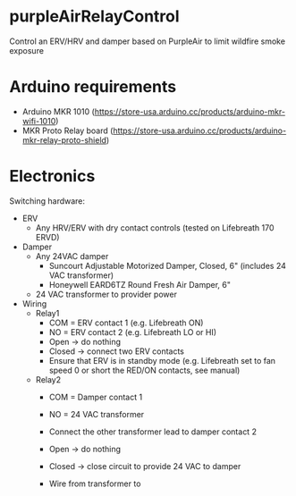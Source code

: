 # purpleAirRelayControl
 Control an ERV/HRV and damper based on PurpleAir to limit wildfire smoke exposure


# Arduino requirements

* Arduino MKR 1010 (https://store-usa.arduino.cc/products/arduino-mkr-wifi-1010)
* MKR Proto Relay board (https://store-usa.arduino.cc/products/arduino-mkr-relay-proto-shield)

# Electronics

Switching hardware:
* ERV
	* Any HRV/ERV with dry contact controls (tested on Lifebreath 170 ERVD)
* Damper
	* Any 24VAC damper
		* Suncourt Adjustable Motorized Damper, Closed, 6" (includes 24 VAC transformer)
		* Honeywell EARD6TZ Round Fresh Air Damper, 6"
	* 24 VAC transformer to provider power
* Wiring
	* Relay1
		* COM = ERV contact 1 (e.g. Lifebreath ON)
		* NO = ERV contact 2 (e.g. Lifebreath LO or HI)
		* Open -> do nothing
		* Closed -> connect two ERV contacts
		* Ensure that ERV is in standby mode (e.g. Lifebreath set to fan speed 0 or short the RED/ON contacts, see manual)
	* Relay2
		* COM = Damper contact 1
		* NO = 24 VAC transformer
		* Connect the other transformer lead to damper contact 2
		* Open -> do nothing
		* Closed -> close circuit to provide 24 VAC to damper
		
		
		* Wire from transformer to 
	
